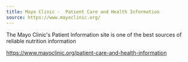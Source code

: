 ```yaml
---
title: Mayo Clinic -  Patient Care and Health Information
source: https://www.mayoclinic.org/
---
```

The Mayo Clinic's Patient Information site is one of the best sources of reliable nutrition information

<https://www.mayoclinic.org/patient-care-and-health-information>
